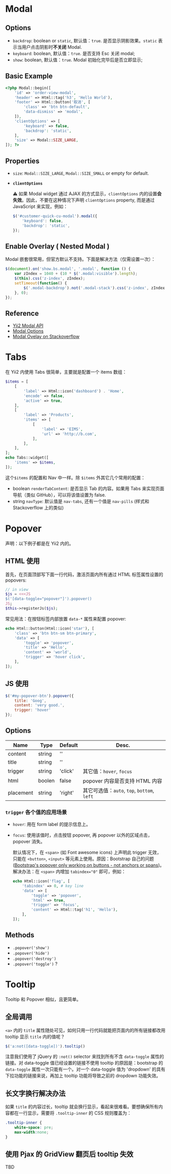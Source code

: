 # Modal

## Options

- `backdrop`: boolean or `static`, 默认值：`true`. 是否显示阴影效果。`static` 表示当用户点击阴影时**不关闭** Modal.
- `keyboard`: boolean, 默认值：`true`. 是否支持 Esc 关闭 modal;
- `show`: boolean, 默认值：`true`. Modal 初始化完毕后是否立即显示;

## Basic Example

```php
<?php Modal::begin([
    'id' => 'order-view-modal',
    'header' => Html::tag('h3', 'Hello World'),
    'footer' => Html::button('取消', [
        'class' => 'btn btn-default',
        'data-dismiss' => 'modal',
    ]),
    'clientOptions' => [
        'keyboard' => false,
        'backdrop': 'static',
    ],
    'size' => Modal::SIZE_LARGE,
]); ?>
```

## Properties

- `size`: `Modal::SIZE_LARGE`, `Modal::SIZE_SMALL` or empty for default.
- **`clientOptions`**
  
  :warning: 如果 Modal widget 通过 AJAX 的方式显示，`clientOptions` 内的设置**会失效**。因此，不要在这种情况下声明 `clientOptions` property, 而是通过 JavaScript 来实现，例如：

  ```js
  $('#customer-quick-cu-modal').modal({
      'keyboard': false,
      'backdrop': 'static',
  });
  ```
  
## Enable Overlay ( Nested Modal )

Modal 嵌套很常用，但官方默认不支持。下面是解决方法（仅需设置一次）：

```js
$(document).on('show.bs.modal', '.modal', function () {
    var zIndex = 1040 + (10 * $('.modal:visible').length);
    $(this).css('z-index', zIndex);
    setTimeout(function() {
        $('.modal-backdrop').not('.modal-stack').css('z-index', zIndex - 1).addClass('modal-stack');
    }, 0);
});
```

## Reference

- [Yii2 Modal API](http://www.yiiframework.com/doc-2.0/yii-bootstrap-modal.html)
- [Modal Options](http://getbootstrap.com/javascript/#modals-options)
- [Modal Ovelay on Stackoverflow](http://stackoverflow.com/questions/19305821/multiple-modals-overlay)

# Tabs

在 Yii2 内使用 Tabs 很简单，主要就是配置一个 items 数组：

```php
$items = [
    [
        'label' => Html::icon('dashboard') . 'Home',
        'encode' => false,
        'active' => true,
    ],
    [
        'label' => 'Products',
        'items' => [
            [
                'label' => 'EIMS',
                'url' => 'http://b.com',
            ],
        ],
    ],
];
echo Tabs::widget([
    'items' => $items,
]);
```

这个`$items` 的配置和 Nav 中一样。除 `$items` 外其它几个常用的配置：

- boolean `renderTabContent`: 是否显示 Tab 的内容。如果用 Tabs 来实现页面导航（类似 GitHub），可以将该值设置为 false.
- string `navType`: 默认值是 `nav-tabs`, 还有一个值是 `nav-pills` (样式和 Stackoverflow 上的类似)

# Popover

声明：以下例子都是在 Yii2 内的。

## HTML 使用

首先，在页面顶部写下面一行代码，激活页面内所有通过 HTML 标签属性设置的 popovers:

```php
// in view
$js = <<<JS
$('[data-toggle="popover"]').popover()
JS;
$this->registerJs($js);
```

常见用法：在按钮标签内部放置 `data-*` 属性来配置 popover:

```php
echo Html::button(Html::icon('star'), [
    'class' => 'btn btn-sm btn-primary',
    'data' => [
        'toggle' => 'popover',
        'title' => 'Hello',
        'content' => 'world',
        'trigger' => 'hover click',
    ],
]);
```

## JS 使用

```js
$('#my-popover-btn').popover({
    title: 'Goog',
    content: 'very good.',
    trigger: 'hover'
});
```

## Options

Name | Type | Default | Desc.
-----|------|---------|------
content | string | '' |
title | string | '' |
trigger | string | 'click' | 其它值：`hover`, `focus`
html | boolen | false | popover 内容是否支持 HTML 内容
placement | string | 'right' | 其它可选值：`auto`, `top`, `bottom`, `left`

### `trigger` 各个值的应用场景

- `hover`: 用在 form label 的提示信息上。
- `focus`: 使用该值时，点击按钮 popover, 再 popover 以外的区域点击， popover 消失。
  
  默认情况下，在 `<span>` (如 Font awesome icons) 上声明此 trigger 无效，只能在 `<button>`, `<input>` 等元素上使用。原因：Bootstrap 自己的问题([Bootstrap's popover only working on buttons - not anchors or spans](http://stackoverflow.com/questions/25042697/bootstraps-popover-only-working-on-buttons-not-anchors-or-spans))。解决办法：在 `<span>` 内增加 `tabindex="0"` 即可，例如：
  
  ```php
  echo Html::icon('flag', [
      'tabindex' => 0, # key line
      'data' => [
          'toggle' => 'popover',
          'html' => true,
          'trigger' => 'focus',
          'content' => Html::tag('h1', 'Hello'),
      ],
  ]);
  ```

## Methods

- `.popover('show')`
- `.popover('hide')`
- `.popover('destroy')`
- `.popover('toggle')` ?


# Tooltip

Tooltip 和 Popover 相似，且更简单。

## 全局调用

`<a>` 内的 `title` 属性随处可见，如何只用一行代码就能把页面内的所有链接都改用 tooltip 显示 `title` 内的值呢？

```js
$('a:not([data-toggle])').tooltip()
```

注意我们使用了 jQuery 的 `:not()` selector 来找到所有不含 `data-toggle` 属性的链接。对 data-toggle 值已经设置的链接不使用 tooltip 的原因是：bootstrap 的 `data-toggle` 属性一次只能有一个。对一个 data-toggle 值为 'dropdown' 的具有下拉功能的链接来说，再加上 tooltip 功能将导致之前的 dropdown 功能失效。

## 长文字换行解决办法

如果 `title` 的内容过长，tooltip 就会换行显示，看起来很难看。要想确保所有内容都在一行显示，需要将 `.tooltip-inner` 的 CSS 规则覆盖为：

```css
.tooltip-inner {
    white-space: pre;
    max-width:none;
}
```

## 使用 Pjax 的 GridView 翻页后 tooltip 失效

TBD
